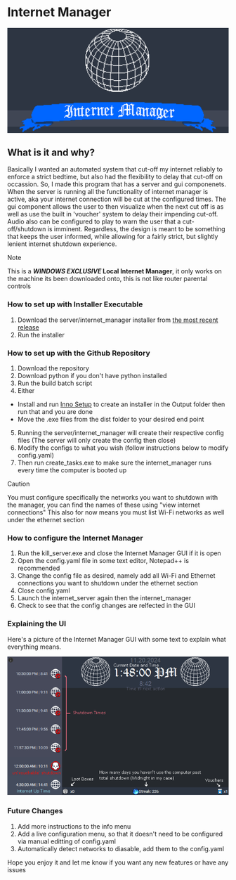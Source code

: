 # Internet Manager

<p float="left" align="center">
  <img src="./screenshots/internet_manager_framex4.png"/>
</p>

## What is it and why?
Basically I wanted an automated system that cut-off my internet reliably to enforce a strict bedtime, but also had the flexibility to delay that cut-off on occassion. So, I made this program that has a server and gui componenets. 
When the server is running all the functionality of internet manager is active, aka your internet connection will be cut at the configured times. The gui component allows the user to then visualize when the next cut off is as well as use the built in 'voucher' system to delay their impending cut-off.
Audio also can be configured to play to warn the user that a cut-off/shutdown is imminent. Regardless, the design is meant to be something that keeps the user informed, while allowing for a fairly strict, but slightly lenient internet shutdown experience.

> [!NOTE]
> This is a ***WINDOWS EXCLUSIVE* Local Internet Manager**, it only works on the machine its been downloaded onto, this is not like router parental controls

### How to set up with Installer Executable
1. Download the server/internet_manager installer from [the most recent release](https://github.com/HahnJustin/Internet-Manager/releases)
2. Run the installer
   
### How to set up with the Github Repository
1. Download the repository
2. Download python if you don't have python installed
3. Run the build batch script
4. Either
  - Install and run [Inno Setup](https://jrsoftware.org/isinfo.php) to create an installer in the Output folder then run that and you are done
  - Move the .exe files from the dist folder to your desired end point
5. Running the server/internet_manager will create their respective config files (The server will only create the config then close)
6. Modify the configs to what you wish (follow instructions below to modify config.yaml)
7. Then run create_tasks.exe to make sure the internet_manager runs every time the computer is booted up

> [!CAUTION]
> You must configure specifically the networks you want to shutdown with the manager, you can find the names of these using "view internet connections"
> This also for now means you must list Wi-Fi networks as well under the ethernet section

### How to configure the Internet Manager
1. Run the kill_server.exe and close the Internet Manager GUI if it is open
2. Open the config.yaml file in some text editor, Notepad++ is recommended
3. Change the config file as desired, namely add all Wi-Fi and Ethernet connections you want to shutdown under the ethernet section
4. Close config.yaml
5. Launch the internet_server again then the internet_manager
6. Check to see that the config changes are relfected in the GUI

### Explaining the UI
Here's a picture of the Internet Manager GUI with some text to explain what everything means.
<p float="left" align="center">
  <img src="./screenshots/internet_manager_explained.png"/>
</p>

### Future Changes
1. Add more instructions to the info menu
2. Add a live configuration menu, so that it doesn't need to be configured via manual editting of config.yaml
3. Automatically detect networks to diasable, add them to the config.yaml

Hope you enjoy it and let me know if you want any new features or have any issues
